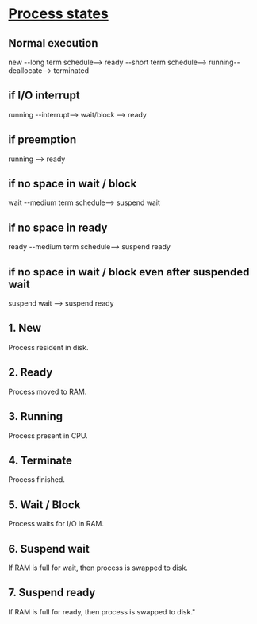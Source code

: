# [Process states](https://github.com/DrNayak2306/OS/blob/main/process_states.png)

## Normal execution
new --long term schedule--> ready --short term schedule--> running--deallocate--> terminated 

## if I/O interrupt
running --interrupt--> wait/block --> ready

## if preemption
running --> ready 

## if no space in wait / block
wait --medium term schedule--> suspend wait

## if no space in ready
ready --medium term schedule--> suspend ready

## if no space in wait / block even after suspended wait
suspend wait --> suspend ready

## 1. New
Process resident in disk.

## 2. Ready
Process moved to RAM.

## 3. Running
Process present in CPU.

## 4. Terminate
Process finished.

## 5. Wait / Block
Process waits for I/O in RAM.

## 6. Suspend wait
If RAM is full for wait, then process is swapped to disk.

## 7. Suspend ready
If RAM is full for ready, then process is swapped to disk."
